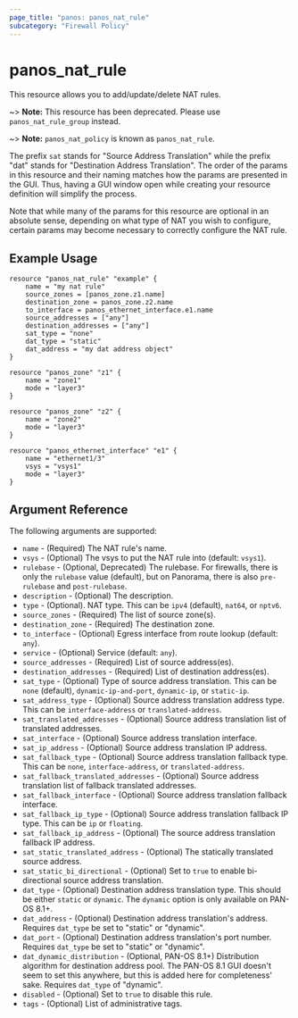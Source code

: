 ```yaml
---
page_title: "panos: panos_nat_rule"
subcategory: "Firewall Policy"
---
```


# panos_nat_rule

This resource allows you to add/update/delete NAT rules.

~> **Note:** This resource has been deprecated.  Please use
`panos_nat_rule_group` instead.

~> **Note:** `panos_nat_policy` is known as `panos_nat_rule`.

The prefix `sat` stands for "Source Address Translation" while the prefix "dat"
stands for "Destination Address Translation".  The order of the params in
this resource and their naming matches how the params are presented in
the GUI.  Thus, having a GUI window open while creating your resource
definition will simplify the process.

Note that while many of the params for this resource are optional in an
absolute sense, depending on what type of NAT you wish to configure, certain
params may become necessary to correctly configure the NAT rule.

## Example Usage

```hcl
resource "panos_nat_rule" "example" {
    name = "my nat rule"
    source_zones = [panos_zone.z1.name]
    destination_zone = panos_zone.z2.name
    to_interface = panos_ethernet_interface.e1.name
    source_addresses = ["any"]
    destination_addresses = ["any"]
    sat_type = "none"
    dat_type = "static"
    dat_address = "my dat address object"
}

resource "panos_zone" "z1" {
    name = "zone1"
    mode = "layer3"
}

resource "panos_zone" "z2" {
    name = "zone2"
    mode = "layer3"
}

resource "panos_ethernet_interface" "e1" {
    name = "ethernet1/3"
    vsys = "vsys1"
    mode = "layer3"
}
```

## Argument Reference

The following arguments are supported:

* `name` - (Required) The NAT rule's name.
* `vsys` - (Optional) The vsys to put the NAT rule into (default:
  `vsys1`).
* `rulebase` - (Optional, Deprecated) The rulebase.  For firewalls, there is only the
  `rulebase` value (default), but on Panorama, there is also `pre-rulebase`
  and `post-rulebase`.
* `description` - (Optional) The description.
* `type` - (Optional). NAT type.  This can be `ipv4` (default), `nat64`, or
  `nptv6`.
* `source_zones` - (Required) The list of source zone(s).
* `destination_zone` - (Required) The destination zone.
* `to_interface` - (Optional) Egress interface from route lookup (default:
  `any`).
* `service` - (Optional) Service (default: `any`).
* `source_addresses` - (Required) List of source address(es).
* `destination_addresses` - (Required) List of destination address(es).
* `sat_type` - (Optional) Type of source address translation.  This can be
  `none` (default), `dynamic-ip-and-port`, `dynamic-ip`, or `static-ip`.
* `sat_address_type` - (Optional) Source address translation address type.
  This can be `interface-address` or `translated-address`.
* `sat_translated_addresses` - (Optional) Source address translation list of
  translated addresses.
* `sat_interface` - (Optional) Source address translation interface.
* `sat_ip_address` - (Optional) Source address translation IP address.
* `sat_fallback_type` - (Optional) Source address translation fallback type.
  This can be `none`, `interface-address`, or `translated-address`.
* `sat_fallback_translated_addresses` - (Optional) Source address translation
  list of fallback translated addresses.
* `sat_fallback_interface` - (Optional) Source address translation fallback
  interface.
* `sat_fallback_ip_type` - (Optional) Source address translation fallback
  IP type.  This can be `ip` or `floating`.
* `sat_fallback_ip_address` - (Optional) The source address translation
  fallback IP address.
* `sat_static_translated_address` - (Optional) The statically translated source
  address.
* `sat_static_bi_directional` - (Optional) Set to `true` to enable
  bi-directional source address translation.
* `dat_type` - (Optional) Destination address translation type.  This should
  be either `static` or `dynamic`.  The `dynamic` option is only available on
  PAN-OS 8.1+.
* `dat_address` - (Optional) Destination address translation's address.  Requires
  `dat_type` be set to "static" or "dynamic".
* `dat_port` - (Optional) Destination address translation's port number.  Requires
  `dat_type` be set to "static" or "dynamic".
* `dat_dynamic_distribution` - (Optional, PAN-OS 8.1+) Distribution algorithm
  for destination address pool.  The PAN-OS 8.1 GUI doesn't seem to set this
  anywhere, but this is added here for completeness' sake.  Requires `dat_type`
  of "dynamic".
* `disabled` - (Optional) Set to `true` to disable this rule.
* `tags` - (Optional) List of administrative tags.
